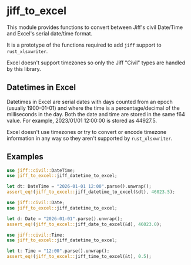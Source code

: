 # jiff_to_excel

This module provides functions to convert between Jiff's civil Date/Time and
Excel's serial date/time format.

It is a prototype of the functions required to add `jiff` support to
`rust_xlsxwriter`.

Excel doesn't support timezones so only the Jiff "Civil" types are handled
by this library.

## Datetimes in Excel

Datetimes in Excel are serial dates with days counted from an epoch (usually
1900-01-01) and where the time is a percentage/decimal of the milliseconds
in the day. Both the date and time are stored in the same f64 value. For
example, 2023/01/01 12:00:00 is stored as 44927.5.

Excel doesn't use timezones or try to convert or encode timezone information
in any way so they aren't supported by `rust_xlsxwriter`.


## Examples

```rust
use jiff::civil::DateTime;
use jiff_to_excel::jiff_datetime_to_excel;

let dt: DateTime = "2026-01-01 12:00".parse().unwrap();
assert_eq!(jiff_to_excel::jiff_datetime_to_excel(&dt), 46023.5);
```

```rust
use jiff::civil::Date;
use jiff_to_excel::jiff_datetime_to_excel;

let d: Date = "2026-01-01".parse().unwrap();
assert_eq!(jiff_to_excel::jiff_date_to_excel(&d), 46023.0);
```

```rust
use jiff::civil::Time;
use jiff_to_excel::jiff_datetime_to_excel;

let t: Time = "12:00".parse().unwrap();
assert_eq!(jiff_to_excel::jiff_time_to_excel(&t), 0.5);
```

